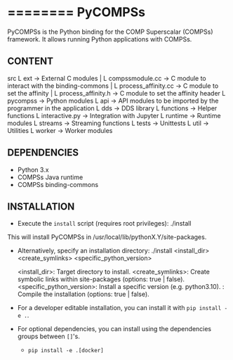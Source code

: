 ========
PyCOMPSs
========

PyCOMPSs is the Python binding for the COMP Superscalar (COMPSs) framework.
It allows running Python applications with COMPSs.


CONTENT
-------

src
L ext                     -> External C modules
|   L compssmodule.cc     -> C module to interact with the binding-commons
|   L process_affinity.cc -> C module to set the affinity
|   L process_affinity.h  -> C module to set the affinity header
L pycompss                -> Python modules
    L api                 -> API modules to be imported by the programmer in the application
    L dds                 -> DDS library
    L functions           -> Helper functions
    L interactive.py      -> Integration with Jupyter
    L runtime             -> Runtime modules
    L streams             -> Streaming functions
    L tests               -> Unittests
    L util                -> Utilities
    L worker              -> Worker modules

DEPENDENCIES
------------
- Python 3.x
- COMPSs Java runtime
- COMPSs binding-commons


INSTALLATION
------------

- Execute the `install` script (requires root privileges):
    ./install

This will install PyCOMPSs in /usr/local/lib/pythonX.Y/site-packages.

- Alternatively, specify an installation directory:
    ./install <install_dir> <create_symlinks> <specific_python_version> <compile>

    <install_dir>: Target directory to install.
    <create_symlinks>: Create symbolic links within site-packages (options: true | false).
    <specific_python_version>: Install a specific version (e.g. python3.10).
    <compile>: Compile the installation (options: true | false).

- For a developer editable installation, you can install it with
    `pip install -e .`.

- For optional dependencies, you can install using the dependencies groups
    between `[]`'s.
    - `pip install -e .[docker]`
